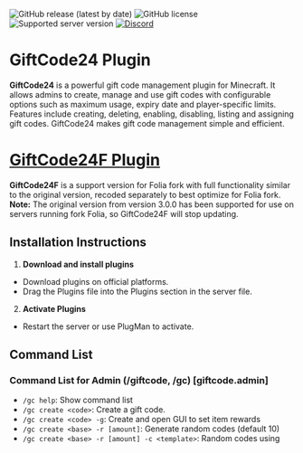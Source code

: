 ![GitHub release (latest by date)](https://img.shields.io/github/v/release/quangdev05/GiftCode24)
![GitHub license](https://img.shields.io/github/license/quangdev05/GiftCode24)
![Supported server version](https://img.shields.io/badge/Minecraft-1.13x%20--_1.21x-green)
[![Discord](https://img.shields.io/discord/1247029974154612828.svg?label=&logo=discord&logoColor=ffffff&color=7389D8&labelColor=6A7EC2)](https://discord.gg/4SGhHNmhE8)

# GiftCode24 Plugin
**GiftCode24** is a powerful gift code management plugin for Minecraft. It allows admins to create, manage and use gift codes with configurable options such as maximum usage, expiry date and player-specific limits. Features include creating, deleting, enabling, disabling, listing and assigning gift codes. GiftCode24 makes gift code management simple and efficient.

# [GiftCode24F Plugin](https://github.com/quangdev05/GiftCode24F/)
**GiftCode24F** is a support version for Folia fork with full functionality similar to the original version, recoded separately to best optimize for Folia fork.
**Note:** The original version from version 3.0.0 has been supported for use on servers running fork Folia, so GiftCode24F will stop updating.

## Installation Instructions
1. **Download and install plugins**
- Download plugins on official platforms.
- Drag the Plugins file into the Plugins section in the server file.
2. **Activate Plugins**
- Restart the server or use PlugMan to activate.

## Command List
### Command List for Admin (/giftcode, /gc) [giftcode.admin]
- `/gc help`: Show command list
- `/gc create <code>`: Create a gift code.
- `/gc create <code> -g`: Create and open GUI to set item rewards
- `/gc create <base> -r [amount]`: Generate random codes (default 10)
- `/gc create <base> -r [amount] -c <template>`: Random codes using <template>'s
- `/gc guie <code>`: Open item GUI editor for a code
- `/gc setperm <code> <permission|none>`: Set/clear required permission for a code
- `/gc del <code>`: Delete gift code.
- `/gc reload`: Reload the Plugin.
- `/gc enable <code>`: Enable a gift code.
- `/gc disable <code>`: Disable a gift code.
- `/gc list`: List all gift codes.
- `/gc assign <code> <player>`: Assign a gift code to a player.
### Command List for Player (/code) [giftcode.player]
- `/code <code>`: Enter gift code.

## Infomation
- **Author:** QuangDev05 [GnauQ]
- **Facebook:** [Pham Quang](https://www.facebook.com/quangdev05)
- **Discord:** quangdev05
- **Community Discord:** [HyperFast Studio](https://discord.gg/4SGhHNmhE8)
- **Spigot:** [GiftCode24 on Spigot](https://www.spigotmc.org/resources/giftcode24.117453/)
- **BuiltByBit:** [GiftCode24 on BuiltByBit (v2.2.2-viStable is the last update)](https://builtbybit.com/resources/giftcode24.46671/)
